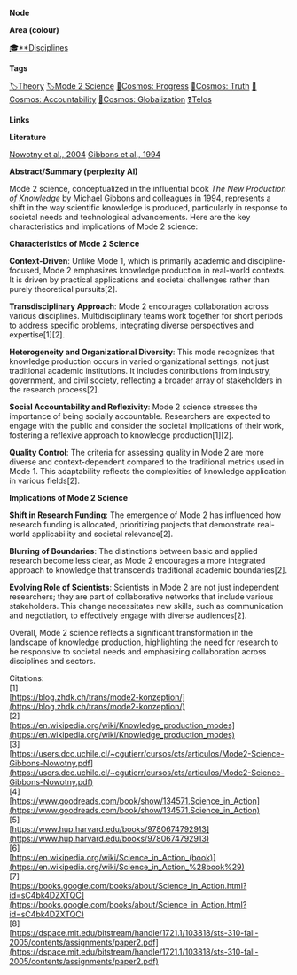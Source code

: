 **Node**

**Area (colour)**

[🎓**Disciplines](https://lean-sphynx-49b.notion.site/Disciplines-72ba770b397c4f34aed13a10d8d0cc3e?pvs=21)

**Tags**

[🏷️Theory](https://lean-sphynx-49b.notion.site/Theory-8b50544e2f09474c93709d9f853e692f?pvs=21) [🏷️Mode 2 Science](https://lean-sphynx-49b.notion.site/Mode-2-Science-f4287daae3de4bb983342cd01f6f6bcb?pvs=21) [🌌Cosmos: Progress](https://lean-sphynx-49b.notion.site/Cosmos-Progress-9b264eb6e46c4d039df020e1d9342b9c?pvs=21) [🌌Cosmos: Truth](https://lean-sphynx-49b.notion.site/Cosmos-Truth-af34d1903e934f1b989baa138fdfecc6?pvs=21) [🌌Cosmos: Accountability](https://lean-sphynx-49b.notion.site/Cosmos-Accountability-d4c5602b14234f37b493f1133e177038?pvs=21) [🌌Cosmos: Globalization](https://lean-sphynx-49b.notion.site/Cosmos-Globalization-8bfcc0523ab64a819cd329a6875da3ed?pvs=21) [❓Telos](https://lean-sphynx-49b.notion.site/Telos-11587210186680608bc3ecc5d1ba5772?pvs=21)

**Links**

  

**Literature**

[Nowotny et al., 2004](https://lean-sphynx-49b.notion.site/Nowotny-et-al-2004-b55fa0e431414b2883eebf22e1d34b62?pvs=21) [Gibbons et al., 1994](https://lean-sphynx-49b.notion.site/Gibbons-et-al-1994-df2687bfde294e23ab090d6687b61803?pvs=21)

**Abstract/Summary (perplexity AI)**

Mode 2 science, conceptualized in the influential book _The New Production of Knowledge_ by Michael Gibbons and colleagues in 1994, represents a shift in the way scientific knowledge is produced, particularly in response to societal needs and technological advancements. Here are the key characteristics and implications of Mode 2 science:

**Characteristics of Mode 2 Science**

**Context-Driven**: Unlike Mode 1, which is primarily academic and discipline-focused, Mode 2 emphasizes knowledge production in real-world contexts. It is driven by practical applications and societal challenges rather than purely theoretical pursuits[2].

**Transdisciplinary Approach**: Mode 2 encourages collaboration across various disciplines. Multidisciplinary teams work together for short periods to address specific problems, integrating diverse perspectives and expertise[1][2].

**Heterogeneity and Organizational Diversity**: This mode recognizes that knowledge production occurs in varied organizational settings, not just traditional academic institutions. It includes contributions from industry, government, and civil society, reflecting a broader array of stakeholders in the research process[2].

**Social Accountability and Reflexivity**: Mode 2 science stresses the importance of being socially accountable. Researchers are expected to engage with the public and consider the societal implications of their work, fostering a reflexive approach to knowledge production[1][2].

**Quality Control**: The criteria for assessing quality in Mode 2 are more diverse and context-dependent compared to the traditional metrics used in Mode 1. This adaptability reflects the complexities of knowledge application in various fields[2].

**Implications of Mode 2 Science**

**Shift in Research Funding**: The emergence of Mode 2 has influenced how research funding is allocated, prioritizing projects that demonstrate real-world applicability and societal relevance[2].

**Blurring of Boundaries**: The distinctions between basic and applied research become less clear, as Mode 2 encourages a more integrated approach to knowledge that transcends traditional academic boundaries[2].

**Evolving Role of Scientists**: Scientists in Mode 2 are not just independent researchers; they are part of collaborative networks that include various stakeholders. This change necessitates new skills, such as communication and negotiation, to effectively engage with diverse audiences[2].

Overall, Mode 2 science reflects a significant transformation in the landscape of knowledge production, highlighting the need for research to be responsive to societal needs and emphasizing collaboration across disciplines and sectors.

Citations:  
[1]  
[https://blog.zhdk.ch/trans/mode2-konzeption/](https://blog.zhdk.ch/trans/mode2-konzeption/)  
[2]  
[https://en.wikipedia.org/wiki/Knowledge_production_modes](https://en.wikipedia.org/wiki/Knowledge_production_modes)  
[3]  
[https://users.dcc.uchile.cl/~cgutierr/cursos/cts/articulos/Mode2-Science-Gibbons-Nowotny.pdf](https://users.dcc.uchile.cl/~cgutierr/cursos/cts/articulos/Mode2-Science-Gibbons-Nowotny.pdf)  
[4]  
[https://www.goodreads.com/book/show/134571.Science_in_Action](https://www.goodreads.com/book/show/134571.Science_in_Action)  
[5]  
[https://www.hup.harvard.edu/books/9780674792913](https://www.hup.harvard.edu/books/9780674792913)  
[6]  
[https://en.wikipedia.org/wiki/Science_in_Action_(book)](https://en.wikipedia.org/wiki/Science_in_Action_%28book%29)  
[7]  
[https://books.google.com/books/about/Science_in_Action.html?id=sC4bk4DZXTQC](https://books.google.com/books/about/Science_in_Action.html?id=sC4bk4DZXTQC)  
[8]  
[https://dspace.mit.edu/bitstream/handle/1721.1/103818/sts-310-fall-2005/contents/assignments/paper2.pdf](https://dspace.mit.edu/bitstream/handle/1721.1/103818/sts-310-fall-2005/contents/assignments/paper2.pdf)